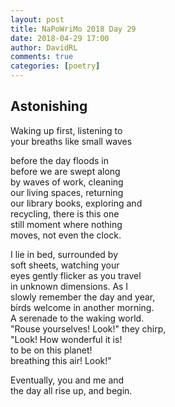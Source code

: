 ```yaml
---  
layout: post  
title: NaPoWriMo 2018 Day 29  
date: 2018-04-29 17:00  
author: DavidRL  
comments: true  
categories: [poetry]
---  
```

## Astonishing  

Waking up first, listening to  
your breaths like small waves  

before the day floods in  
before we are swept along  
by waves of work, cleaning  
our living spaces, returning  
our library books, exploring and  
recycling, there is this one  
still moment where nothing  
moves, not even the clock.  

I lie in bed, surrounded by  
soft sheets, watching your  
eyes gently flicker as you travel  
in unknown dimensions. As I  
slowly remember the day and year,  
birds welcome in another morning.  
A serenade to the waking world.  
"Rouse yourselves! Look!" they chirp,  
"Look! How wonderful it is!  
to be on this planet!  
breathing this air! Look!"  

Eventually, you and me and  
the day all rise up, and begin.  
